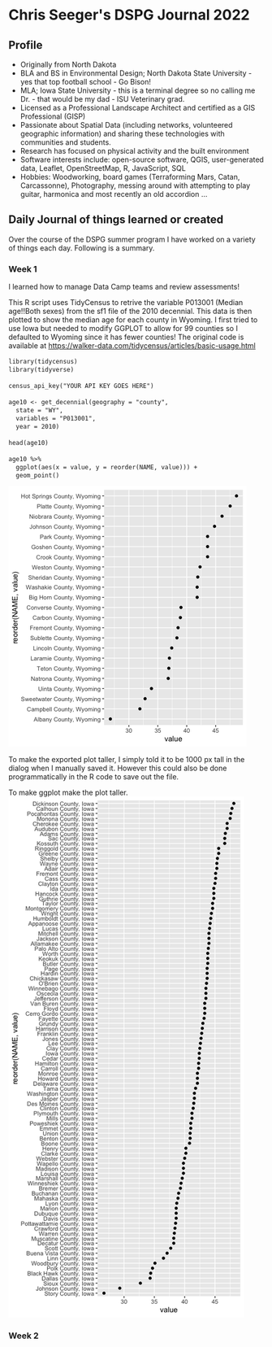 # Chris Seeger's DSPG Journal 2022

## Profile
- Originally from North Dakota
- BLA and BS in Environmental Design; North Dakota State University - yes that top football school - Go Bison!
- MLA; Iowa State University - this is a terminal degree so no calling me Dr. - that would be my dad - ISU Veterinary grad.
- Licensed as a Professional Landscape Architect and certified as a GIS Professional (GISP)
- Passionate about Spatial Data (including networks, volunteered geographic information) and sharing these technologies with communities and students.
- Research has focused on physical activity and the built environment
- Software interests include: open-source software, QGIS, user-generated data, Leaflet, OpenStreetMap, R, JavaScript, SQL
- Hobbies: Woodworking, board games (Terraforming Mars, Catan, Carcassonne), Photography, messing around with attempting to play guitar, harmonica and most recently an old accordion …

## Daily Journal of things learned or created
Over the course of the DSPG summer program I have worked on a variety of things each day. Following is a summary.

### Week 1
I learned how to manage Data Camp teams and review assessments!

This R script uses TidyCensus to retrive the variable P013001 (Median age!!Both sexes) from the sf1 file of the 2010 decennial. This data is then plotted to show the median age for each county in Wyoming. I first tried to use Iowa but needed to modify GGPLOT to allow for 99 counties so I defaulted to Wyoming since it has fewer counties! The original code is available at https://walker-data.com/tidycensus/articles/basic-usage.html

```
library(tidycensus)
library(tidyverse)

census_api_key("YOUR API KEY GOES HERE")

age10 <- get_decennial(geography = "county",
  state = "WY",
  variables = "P013001",
  year = 2010)

head(age10)

age10 %>%
  ggplot(aes(x = value, y = reorder(NAME, value))) + 
  geom_point()
```

![Wyoming Median Age](images/wyomingCountyMedianAge2010.png)

To make the exported plot taller, I simply told it to be 1000 px tall in the dialog when I manually saved it. However this could also be done programmatically in the R code to save out the file.

To make ggplot make the plot taller.
![Iowa Median Age](images/iowaCountyMedianAge2010.png)

### Week 2
